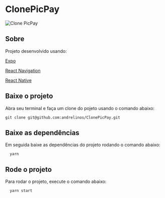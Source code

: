 # ClonePicPay

<img src="./clonepicpaygif.gif" alt="Clone PicPay" />

## Sobre
Projeto desenvolvido usando:

[Expo](https://expo.io/)

[React Navigation](https://reactnavigation.org/)

[React Native](https://reactnative.dev/)


## Baixe o projeto
Abra seu terminal e faça um clone do pojeto usando o comando abaixo:
```zh
git clone git@github.com:andrelinos/ClonePicPay.git
```
## Baixe as dependências
Em seguida baixe as dependências do projeto rodando o comando abaixo:
```zh
  yarn
```

## Rode o projeto
Para rodar o projeto, execute o comando abaixo:
```zh
  yarn start
```



